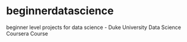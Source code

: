 # beginnerdatascience
beginner level projects for data science - Duke University Data Science Coursera Course
